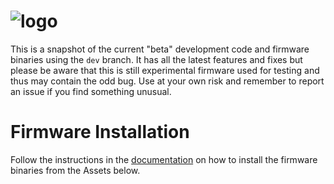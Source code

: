 # ![logo](https://github.com/emsesp/EMS-ESP/blob/main/media/EMS-ESP_logo_dark.png)

This is a snapshot of the current "beta" development code and firmware binaries using the `dev` branch. It has all the latest features and fixes but please be aware that this is still experimental firmware used for testing and thus may contain the odd bug. Use at your own risk and remember to report an issue if you find something unusual.

# Firmware Installation

Follow the instructions in the [documentation](https://emsesp.github.io/docs) on how to install the firmware binaries from the Assets below.

